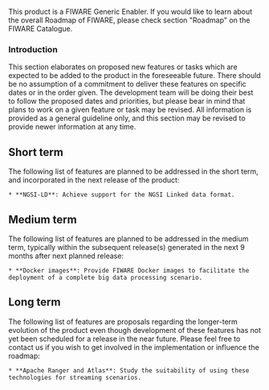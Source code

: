 This product is a FIWARE Generic Enabler. If you would like to learn about the overall Roadmap of FIWARE, please check
section "Roadmap" on the FIWARE Catalogue.

### Introduction

This section elaborates on proposed new features or tasks which are expected to be added to the product in the
foreseeable future. There should be no assumption of a commitment to deliver these features on specific dates or in the
order given. The development team will be doing their best to follow the proposed dates and priorities, but please bear
in mind that plans to work on a given feature or task may be revised. All information is provided as a general guideline
only, and this section may be revised to provide newer information at any time.

## Short term

The following list of features are planned to be addressed in the short term, and incorporated in the next release of
the product:

    * **NGSI-LD**: Achieve support for the NGSI Linked data format.

## Medium term

The following list of features are planned to be addressed in the medium term, typically within the subsequent
release(s) generated in the next 9 months after next planned release:

    * **Docker images**: Provide FIWARE Docker images to facilitate the deployment of a complete big data processing scenario.

## Long term

The following list of features are proposals regarding the longer-term evolution of the product even though development
of these features has not yet been scheduled for a release in the near future. Please feel free to contact us if you
wish to get involved in the implementation or influence the roadmap:

    * **Apache Ranger and Atlas**: Study the suitability of using these technologies for streaming scenarios.
